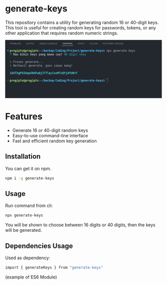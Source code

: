 # generate-keys

This repository contains a utility for generating random 16 or 40-digit keys. This tool is useful for creating random keys for passwords, tokens, or any other application that requires random numeric strings.

![Example script](images/generate-keys-example.png)

# Features

- Generate 16 or 40-digit random keys
- Easy-to-use command-line interface
- Fast and efficient random key generation

## Installation

You can get it on npm.

```sh
npm i -g generate-keys
```

## Usage

Run command from cli:

```sh
npx generate-keys
```

You will be shown to choose between 16 digits or 40 digits, then the keys will be generated.

## Dependencies Usage

Used as dependency:

```sh
import { generateKeys } from "generate-keys"
```

(example of ES6 Module)